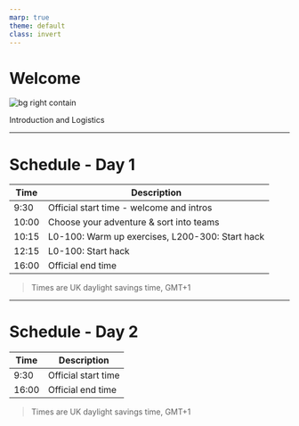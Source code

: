 ```yaml
---
marp: true
theme: default
class: invert
---
```


# Welcome

![bg right contain](https://blog.golang.org/gopher/gopher.png)

Introduction and Logistics

---

# Schedule - Day 1

| Time | Description |
|-|-|
| 9:30 | Official start time - welcome and intros |
| 10:00 | Choose your adventure & sort into teams |
| 10:15 | L0-100: Warm up exercises, L200-300: Start hack |
| 12:15 | L0-100: Start hack |
| 16:00 | Official end time |

> Times are UK daylight savings time, GMT+1

--- 

# Schedule - Day 2

| Time | Description |
|-|-|
| 9:30 | Official start time |
| 16:00 | Official end time |

> Times are UK daylight savings time, GMT+1

